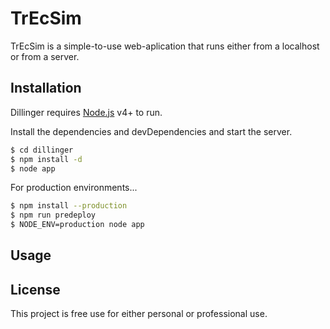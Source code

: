 # TrEcSim

TrEcSim is a simple-to-use web-aplication that runs either from a localhost or from a server.

## Installation

Dillinger requires [Node.js](https://nodejs.org/) v4+ to run.

Install the dependencies and devDependencies and start the server.

```sh
$ cd dillinger
$ npm install -d
$ node app
```

For production environments...

```sh
$ npm install --production
$ npm run predeploy
$ NODE_ENV=production node app
```

## Usage


License
---
This project is free use for either personal or professional use.
